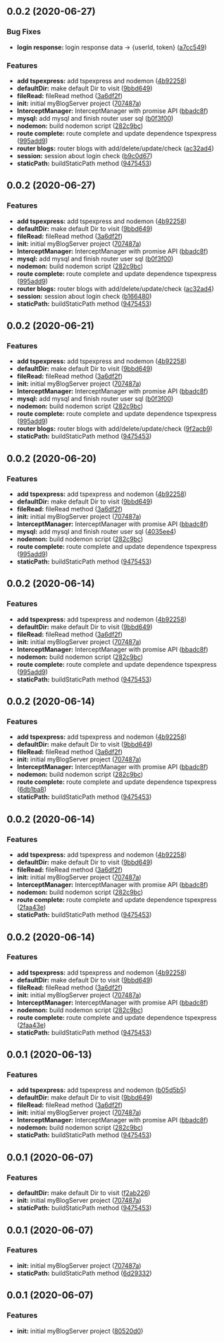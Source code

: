 <a name="0.0.2"></a>
## 0.0.2 (2020-06-27)


### Bug Fixes

* **login response:** login response data -> {userId, token} ([a7cc549](https://github.com/hblvsjtu/MyBlogServer/commit/a7cc549))


### Features

* **add tspexpress:** add tspexpress and nodemon ([4b92258](https://github.com/hblvsjtu/MyBlogServer/commit/4b92258))
* **defaultDir:** make default Dir to visit ([9bbd649](https://github.com/hblvsjtu/MyBlogServer/commit/9bbd649))
* **fileRead:** fileRead method ([3a6df2f](https://github.com/hblvsjtu/MyBlogServer/commit/3a6df2f))
* **init:** initial myBlogServer project ([707487a](https://github.com/hblvsjtu/MyBlogServer/commit/707487a))
* **InterceptManager:** InterceptManager with promise API ([bbadc8f](https://github.com/hblvsjtu/MyBlogServer/commit/bbadc8f))
* **mysql:** add mysql and finish router user sql ([b0f3f00](https://github.com/hblvsjtu/MyBlogServer/commit/b0f3f00))
* **nodemon:** build nodemon script ([282c9bc](https://github.com/hblvsjtu/MyBlogServer/commit/282c9bc))
* **route complete:** route complete and update dependence tspexpress ([995add9](https://github.com/hblvsjtu/MyBlogServer/commit/995add9))
* **router blogs:** router blogs with add/delete/update/check ([ac32ad4](https://github.com/hblvsjtu/MyBlogServer/commit/ac32ad4))
* **session:** session about login check ([b9c0d67](https://github.com/hblvsjtu/MyBlogServer/commit/b9c0d67))
* **staticPath:** buildStaticPath method ([9475453](https://github.com/hblvsjtu/MyBlogServer/commit/9475453))



<a name="0.0.2"></a>
## 0.0.2 (2020-06-27)


### Features

* **add tspexpress:** add tspexpress and nodemon ([4b92258](https://github.com/hblvsjtu/MyBlogServer/commit/4b92258))
* **defaultDir:** make default Dir to visit ([9bbd649](https://github.com/hblvsjtu/MyBlogServer/commit/9bbd649))
* **fileRead:** fileRead method ([3a6df2f](https://github.com/hblvsjtu/MyBlogServer/commit/3a6df2f))
* **init:** initial myBlogServer project ([707487a](https://github.com/hblvsjtu/MyBlogServer/commit/707487a))
* **InterceptManager:** InterceptManager with promise API ([bbadc8f](https://github.com/hblvsjtu/MyBlogServer/commit/bbadc8f))
* **mysql:** add mysql and finish router user sql ([b0f3f00](https://github.com/hblvsjtu/MyBlogServer/commit/b0f3f00))
* **nodemon:** build nodemon script ([282c9bc](https://github.com/hblvsjtu/MyBlogServer/commit/282c9bc))
* **route complete:** route complete and update dependence tspexpress ([995add9](https://github.com/hblvsjtu/MyBlogServer/commit/995add9))
* **router blogs:** router blogs with add/delete/update/check ([ac32ad4](https://github.com/hblvsjtu/MyBlogServer/commit/ac32ad4))
* **session:** session about login check ([b166480](https://github.com/hblvsjtu/MyBlogServer/commit/b166480))
* **staticPath:** buildStaticPath method ([9475453](https://github.com/hblvsjtu/MyBlogServer/commit/9475453))



<a name="0.0.2"></a>
## 0.0.2 (2020-06-21)


### Features

* **add tspexpress:** add tspexpress and nodemon ([4b92258](https://github.com/hblvsjtu/MyBlogServer/commit/4b92258))
* **defaultDir:** make default Dir to visit ([9bbd649](https://github.com/hblvsjtu/MyBlogServer/commit/9bbd649))
* **fileRead:** fileRead method ([3a6df2f](https://github.com/hblvsjtu/MyBlogServer/commit/3a6df2f))
* **init:** initial myBlogServer project ([707487a](https://github.com/hblvsjtu/MyBlogServer/commit/707487a))
* **InterceptManager:** InterceptManager with promise API ([bbadc8f](https://github.com/hblvsjtu/MyBlogServer/commit/bbadc8f))
* **mysql:** add mysql and finish router user sql ([b0f3f00](https://github.com/hblvsjtu/MyBlogServer/commit/b0f3f00))
* **nodemon:** build nodemon script ([282c9bc](https://github.com/hblvsjtu/MyBlogServer/commit/282c9bc))
* **route complete:** route complete and update dependence tspexpress ([995add9](https://github.com/hblvsjtu/MyBlogServer/commit/995add9))
* **router blogs:** router blogs with add/delete/update/check ([9f2acb9](https://github.com/hblvsjtu/MyBlogServer/commit/9f2acb9))
* **staticPath:** buildStaticPath method ([9475453](https://github.com/hblvsjtu/MyBlogServer/commit/9475453))



<a name="0.0.2"></a>
## 0.0.2 (2020-06-20)


### Features

* **add tspexpress:** add tspexpress and nodemon ([4b92258](https://github.com/hblvsjtu/MyBlogServer/commit/4b92258))
* **defaultDir:** make default Dir to visit ([9bbd649](https://github.com/hblvsjtu/MyBlogServer/commit/9bbd649))
* **fileRead:** fileRead method ([3a6df2f](https://github.com/hblvsjtu/MyBlogServer/commit/3a6df2f))
* **init:** initial myBlogServer project ([707487a](https://github.com/hblvsjtu/MyBlogServer/commit/707487a))
* **InterceptManager:** InterceptManager with promise API ([bbadc8f](https://github.com/hblvsjtu/MyBlogServer/commit/bbadc8f))
* **mysql:** add mysql and finish router user sql ([4035ee4](https://github.com/hblvsjtu/MyBlogServer/commit/4035ee4))
* **nodemon:** build nodemon script ([282c9bc](https://github.com/hblvsjtu/MyBlogServer/commit/282c9bc))
* **route complete:** route complete and update dependence tspexpress ([995add9](https://github.com/hblvsjtu/MyBlogServer/commit/995add9))
* **staticPath:** buildStaticPath method ([9475453](https://github.com/hblvsjtu/MyBlogServer/commit/9475453))



<a name="0.0.2"></a>
## 0.0.2 (2020-06-14)


### Features

* **add tspexpress:** add tspexpress and nodemon ([4b92258](https://github.com/hblvsjtu/MyBlogServer/commit/4b92258))
* **defaultDir:** make default Dir to visit ([9bbd649](https://github.com/hblvsjtu/MyBlogServer/commit/9bbd649))
* **fileRead:** fileRead method ([3a6df2f](https://github.com/hblvsjtu/MyBlogServer/commit/3a6df2f))
* **init:** initial myBlogServer project ([707487a](https://github.com/hblvsjtu/MyBlogServer/commit/707487a))
* **InterceptManager:** InterceptManager with promise API ([bbadc8f](https://github.com/hblvsjtu/MyBlogServer/commit/bbadc8f))
* **nodemon:** build nodemon script ([282c9bc](https://github.com/hblvsjtu/MyBlogServer/commit/282c9bc))
* **route complete:** route complete and update dependence tspexpress ([995add9](https://github.com/hblvsjtu/MyBlogServer/commit/995add9))
* **staticPath:** buildStaticPath method ([9475453](https://github.com/hblvsjtu/MyBlogServer/commit/9475453))



<a name="0.0.2"></a>
## 0.0.2 (2020-06-14)


### Features

* **add tspexpress:** add tspexpress and nodemon ([4b92258](https://github.com/hblvsjtu/MyBlogServer/commit/4b92258))
* **defaultDir:** make default Dir to visit ([9bbd649](https://github.com/hblvsjtu/MyBlogServer/commit/9bbd649))
* **fileRead:** fileRead method ([3a6df2f](https://github.com/hblvsjtu/MyBlogServer/commit/3a6df2f))
* **init:** initial myBlogServer project ([707487a](https://github.com/hblvsjtu/MyBlogServer/commit/707487a))
* **InterceptManager:** InterceptManager with promise API ([bbadc8f](https://github.com/hblvsjtu/MyBlogServer/commit/bbadc8f))
* **nodemon:** build nodemon script ([282c9bc](https://github.com/hblvsjtu/MyBlogServer/commit/282c9bc))
* **route complete:** route complete and update dependence tspexpress ([6db1ba8](https://github.com/hblvsjtu/MyBlogServer/commit/6db1ba8))
* **staticPath:** buildStaticPath method ([9475453](https://github.com/hblvsjtu/MyBlogServer/commit/9475453))



<a name="0.0.2"></a>
## 0.0.2 (2020-06-14)


### Features

* **add tspexpress:** add tspexpress and nodemon ([4b92258](https://github.com/hblvsjtu/MyBlogServer/commit/4b92258))
* **defaultDir:** make default Dir to visit ([9bbd649](https://github.com/hblvsjtu/MyBlogServer/commit/9bbd649))
* **fileRead:** fileRead method ([3a6df2f](https://github.com/hblvsjtu/MyBlogServer/commit/3a6df2f))
* **init:** initial myBlogServer project ([707487a](https://github.com/hblvsjtu/MyBlogServer/commit/707487a))
* **InterceptManager:** InterceptManager with promise API ([bbadc8f](https://github.com/hblvsjtu/MyBlogServer/commit/bbadc8f))
* **nodemon:** build nodemon script ([282c9bc](https://github.com/hblvsjtu/MyBlogServer/commit/282c9bc))
* **route complete:** route complete and update dependence tspexpress ([2faa43e](https://github.com/hblvsjtu/MyBlogServer/commit/2faa43e))
* **staticPath:** buildStaticPath method ([9475453](https://github.com/hblvsjtu/MyBlogServer/commit/9475453))



<a name="0.0.2"></a>
## 0.0.2 (2020-06-14)


### Features

* **add tspexpress:** add tspexpress and nodemon ([4b92258](https://github.com/hblvsjtu/MyBlogServer/commit/4b92258))
* **defaultDir:** make default Dir to visit ([9bbd649](https://github.com/hblvsjtu/MyBlogServer/commit/9bbd649))
* **fileRead:** fileRead method ([3a6df2f](https://github.com/hblvsjtu/MyBlogServer/commit/3a6df2f))
* **init:** initial myBlogServer project ([707487a](https://github.com/hblvsjtu/MyBlogServer/commit/707487a))
* **InterceptManager:** InterceptManager with promise API ([bbadc8f](https://github.com/hblvsjtu/MyBlogServer/commit/bbadc8f))
* **nodemon:** build nodemon script ([282c9bc](https://github.com/hblvsjtu/MyBlogServer/commit/282c9bc))
* **route complete:** route complete and update dependence tspexpress ([2faa43e](https://github.com/hblvsjtu/MyBlogServer/commit/2faa43e))
* **staticPath:** buildStaticPath method ([9475453](https://github.com/hblvsjtu/MyBlogServer/commit/9475453))



## 0.0.1 (2020-06-13)


### Features

* **add tspexpress:** add tspexpress and nodemon ([b05d5b5](https://github.com/hblvsjtu/MyBlogServer/commit/b05d5b52b84551b82d2422126d36fbe5fdbbddbc))
* **defaultDir:** make default Dir to visit ([9bbd649](https://github.com/hblvsjtu/MyBlogServer/commit/9bbd649fc9f6f0088e9c74b1643066c83504c64c))
* **fileRead:** fileRead method ([3a6df2f](https://github.com/hblvsjtu/MyBlogServer/commit/3a6df2f342b450d203528270eb703d4cb74c02e3))
* **init:** initial myBlogServer project ([707487a](https://github.com/hblvsjtu/MyBlogServer/commit/707487acbb132ab1c523736a1c718ce40651ff7a))
* **InterceptManager:** InterceptManager with promise API ([bbadc8f](https://github.com/hblvsjtu/MyBlogServer/commit/bbadc8fe54b77f3f1072a507a2915c2fc4e9ac19))
* **nodemon:** build nodemon script ([282c9bc](https://github.com/hblvsjtu/MyBlogServer/commit/282c9bc0badcfb28c2e06e16b5e206b826d5094f))
* **staticPath:** buildStaticPath method ([9475453](https://github.com/hblvsjtu/MyBlogServer/commit/9475453e85c3d72de5e91551178a43ad784cbb0e))



## 0.0.1 (2020-06-07)


### Features

* **defaultDir:** make default Dir to visit ([f2ab226](https://github.com/hblvsjtu/MyBlogServer/commit/f2ab2262469c7c3bc2604eb6b4996f1cafd3dd00))
* **init:** initial myBlogServer project ([707487a](https://github.com/hblvsjtu/MyBlogServer/commit/707487acbb132ab1c523736a1c718ce40651ff7a))
* **staticPath:** buildStaticPath method ([9475453](https://github.com/hblvsjtu/MyBlogServer/commit/9475453e85c3d72de5e91551178a43ad784cbb0e))



## 0.0.1 (2020-06-07)


### Features

* **init:** initial myBlogServer project ([707487a](https://github.com/hblvsjtu/MyBlogServer/commit/707487acbb132ab1c523736a1c718ce40651ff7a))
* **staticPath:** buildStaticPath method ([6d29332](https://github.com/hblvsjtu/MyBlogServer/commit/6d29332ff890535edc9f96e8534f9aa416e9f68c))



## 0.0.1 (2020-06-07)


### Features

* **init:** initial myBlogServer project ([80520d0](https://github.com/hblvsjtu/MyBlogServer/commit/80520d0a120116d9316485b7e2aec953e039fa83))



